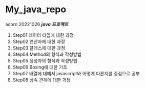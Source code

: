 # My_java_repo
acorn 20221026 ***java 프로젝트*** 
1. Step01
데이터 타입에 대한 과정
2. Step02
연산자에 대한 과정
3. Step03
클래스에 대한 과정
4. Step04
Method의 형식과 작성방법
5. Step05
생성자의 형식과 작성방법
6. Step06
Boxing에 대한 기초
7. Step07
배열에 대해서 javascript와 어떻게 다른지를 중점으로 공부
8. Step08
상속 관계에 대한 과정
